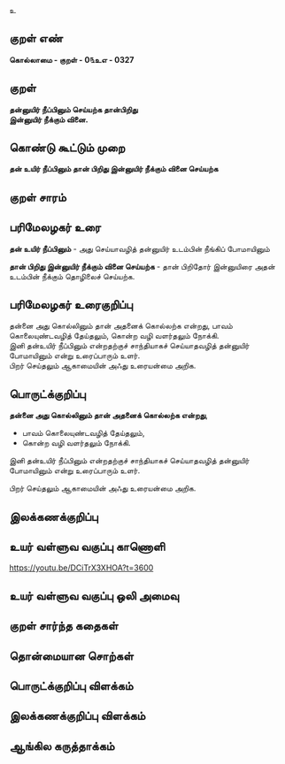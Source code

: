 உ

## குறள் எண் 

**கொல்லாமை - குறள் -  0௩உஎ - 0327**  

## குறள் 

**தன்னுயிர் நீப்பினும் செய்யற்க தான்பிறிது  
இன்னுயிர் நீக்கும் வினை.**

## கொண்டு கூட்டும் முறை

**தன் உயிர் நீப்பினும் தான் பிறிது இன்னுயிர் நீக்கும் வினை செய்யற்க**  

## குறள் சாரம் 


## பரிமேலழகர் உரை

**தன் உயிர் நீப்பினும்** - அது செய்யாவழித் தன்னுயிர் உடம்பின் நீங்கிப் போமாயினும்  

**தான் பிறிது இன்னுயிர் நீக்கும் வினை செய்யற்க** - தான் பிறிதோர் இன்னுயிரை அதன் உடம்பின் நீக்கும் தொழிலைச் செய்யற்க.  

## பரிமேலழகர் உரைகுறிப்பு   

தன்னை அது கொல்லினும் தான் அதனைக் கொல்லற்க என்றது, பாவம் கொலையுண்டவழித் தேய்தலும், கொன்ற வழி வளர்தலும் நோக்கி.   
இனி தன்உயிர் நீப்பினும் என்றதற்குச் சாந்தியாகச் செய்யாதவழித் தன்னுயிர் போமாயினும் என்று உரைப்பாரும் உளர்.   
பிறர் செய்தலும் ஆகாமையின் அஃது உரையன்மை அறிக.  

## பொருட்க்குறிப்பு 

**தன்னை அது கொல்லினும் தான் அதனைக் கொல்லற்க என்றது**,   
* பாவம் கொலையுண்டவழித் தேய்தலும்,   
* கொன்ற வழி வளர்தலும் நோக்கி.   

இனி தன்உயிர் நீப்பினும் என்றதற்குச் சாந்தியாகச் செய்யாதவழித் தன்னுயிர் போமாயினும் என்று உரைப்பாரும் உளர். 

பிறர் செய்தலும் ஆகாமையின் அஃது உரையன்மை அறிக.  

## இலக்கணக்குறிப்பு  


## உயர் வள்ளுவ வகுப்பு காணொளி

https://youtu.be/DCiTrX3XHOA?t=3600

## உயர் வள்ளுவ வகுப்பு ஒலி அமைவு 

 
## குறள் சார்ந்த கதைகள் 


## தொன்மையான சொற்கள்


## பொருட்க்குறிப்பு விளக்கம்


## இலக்கணக்குறிப்பு விளக்கம்


## ஆங்கில கருத்தாக்கம் 


